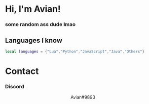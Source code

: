 <h1 align="left">Hi, I'm Avian!</h1>
<h3 align="left">some random ass dude lmao</h3>

## Languages I know 
```lua
local languages = {"Lua","Python","JavaScript","Java","Others"}
```
<h1 align="left">Contact</h1>
<h3 align="left">Discord</h3>

<p align="center">Avian#9893</p>

